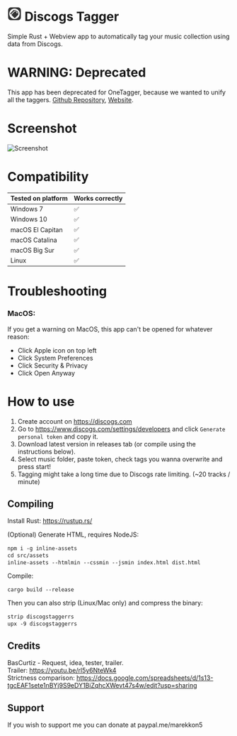 # ![Logo](https://raw.githubusercontent.com/Marekkon5/discogstagger/main/src/assets/32x32.png) Discogs Tagger

Simple Rust + Webview app to automatically tag your music collection using data from Discogs.

# WARNING: Deprecated
This app has been deprecated for OneTagger, because we wanted to unify all the taggers. [Github Repository](https://github.com/Marekkon5/onetagger), [Website](https://onetagger.github.io/).

# Screenshot


![Screenshot](https://i.imgur.com/uCVeoUu.png)

# Compatibility
<table>
    <thead>
        <tr>
            <th>Tested on platform</th>
            <th>Works correctly</th>
        </tr>
    </thead>
    <tbody>
        <tr>
            <td>Windows 7</td>
            <td>✅</td>
        </tr>
        <tr>
            <td>Windows 10</td>
            <td>✅</td>
        </tr>
        <tr>
            <td>macOS El Capitan</td>
            <td>✅</td>
        </tr>
        <tr>
            <td>macOS Catalina</td>
            <td>✅</td>
        </tr>
        <tr>
            <td>macOS Big Sur</td>
            <td>✅</td>
        </tr>
        <tr>
            <td>Linux</td>
            <td>✅</td>
        </tr>
    </tbody>
</table>

# Troubleshooting

### MacOS:
If you get a warning on MacOS, this app can't be opened for whatever reason:  
- Click Apple icon on top left
- Click System Preferences
- Click Security & Privacy
- Click Open Anyway

# How to use

1. Create account on https://discogs.com  
2. Go to https://www.discogs.com/settings/developers and click `Generate personal token` and copy it.  
3. Download latest version in releases tab (or compile using the instructions below).  
4. Select music folder, paste token, check tags you wanna overwrite and press start!  
5. Tagging might take a long time due to Discogs rate limiting. (~20 tracks / minute)  

## Compiling

Install Rust: https://rustup.rs/

(Optional) Generate HTML, requires NodeJS:
```
npm i -g inline-assets
cd src/assets
inline-assets --htmlmin --cssmin --jsmin index.html dist.html
```

Compile:
```
cargo build --release
```

Then you can also strip (Linux/Mac only) and compress the binary:
```
strip discogstaggerrs
upx -9 discogstaggerrs
```

## Credits

BasCurtiz - Request, idea, tester, trailer.  
Trailer: https://youtu.be/rl5y6NteWk4  
Strictness comparison: https://docs.google.com/spreadsheets/d/1s13-tgcEAF1sete1nBYj9S9eDY1BiZqhcXWevt47s4w/edit?usp=sharing  

## Support

If you wish to support me you can donate at paypal.me/marekkon5
